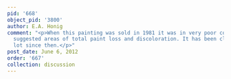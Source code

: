 ```yaml
---
pid: '668'
object_pid: '3800'
author: E.A. Honig
comment: "<p>When this painting was sold in 1981 it was in very poor condition; reproduction
  suggested areas of total paint loss and discoloration. It has been cleaned up a
  lot since then.</p>"
post_date: June 6, 2012
order: '667'
collection: discussion
---
```

